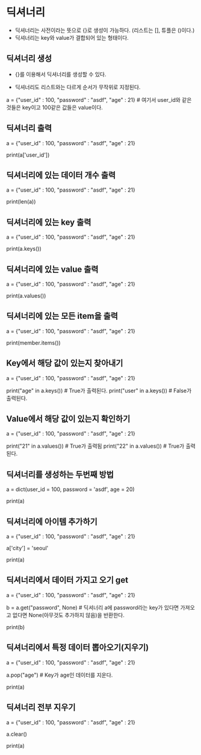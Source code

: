 # 딕셔너리

- 딕셔너리는 사전이라는 뜻으로 {}로 생성이 가능하다. (리스트는 [], 튜플은 ()이다.)
- 딕셔너리는 key와 value가 결합되어 있는 형태이다.

## 딕셔너리 생성

- {}를 이용해서 딕셔너리를 생성할 수 있다.

- 딕셔너리도 리스트와는 다르게 순서가 무작위로 지정된다.

a = {"user_id" : 100, "password" : "asdf", "age" : 21} # 여기서 user_id와 같은 것들은 key이고 100같은 값들은 value이다.

## 딕셔너리 출력

a = {"user_id" : 100, "password" : "asdf", "age" : 21}

print(a['user_id'])


## 딕셔너리에 있는 데이터 개수 출력

a = {"user_id" : 100, "password" : "asdf", "age" : 21} 

print(len(a))


## 딕셔너리에 있는 key 출력

a = {"user_id" : 100, "password" : "asdf", "age" : 21} 

print(a.keys())


## 딕셔너리에 있는 value 출력


a = {"user_id" : 100, "password" : "asdf", "age" : 21} 

print(a.values())


## 딕셔너리에 있는 모든 item을 출력

a = {"user_id" : 100, "password" : "asdf", "age" : 21}

print(member.items()) 


## Key에서 해당 값이 있는지 찾아내기

a = {"user_id" : 100, "password" : "asdf", "age" : 21}

print("age" in a.keys()) # True가 출력된다.
print("user" in a.keys()) # False가 출력된다.





## Value에서 해당 값이 있는지 확인하기

a = {"user_id" : 100, "password" : "asdf", "age" : 21}

print("21" in a.values()) # True가 출력됨
print("22" in a.values()) # True가 출력된다.


## 딕셔너리를 생성하는 두번째 방법

a = dict(user_id = 100, password = 'asdf', age = 20)

print(a)


## 딕셔너리에 아이템 추가하기

a = {"user_id" : 100, "password" : "asdf", "age" : 21}

a['city'] = 'seoul'

print(a)


## 딕셔너리에서 데이터 가지고 오기 get

a = {"user_id" : 100, "password" : "asdf", "age" : 21}

b = a.get("password", None) # 딕셔너리 a에 password라는 key가 있다면 가져오고 없다면 None(아무것도 추가하지 않음)을 반환한다.

print(b)


## 딕셔너리에서 특정 데이터 뽑아오기(지우기)

a = {"user_id" : 100, "password" : "asdf", "age" : 21}

a.pop("age") # Key가 age인 데이터를 지운다.

print(a)


## 딕셔너리 전부 지우기

a = {"user_id" : 100, "password" : "asdf", "age" : 21}

a.clear()

print(a)